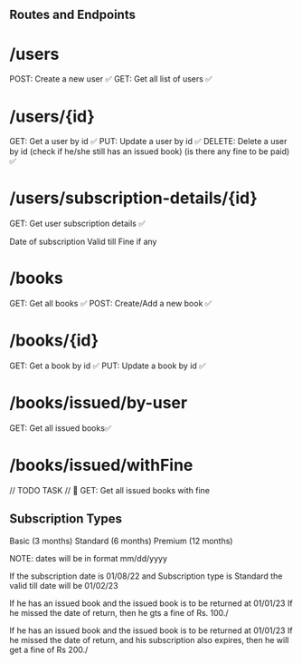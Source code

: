 ## Routes and Endpoints


# /users
POST: Create a new user ✅ 
GET: Get all list of users ✅

# /users/{id}
GET: Get a user by id ✅ 
PUT: Update a user by id ✅ 
DELETE: Delete a user by id (check if he/she still has an issued book) (is there any fine to be paid) ✅

# /users/subscription-details/{id}
GET: Get user subscription details ✅

Date of subscription
Valid till
Fine if any

# /books
GET: Get all books ✅ 
POST: Create/Add a new book ✅

# /books/{id}
GET: Get a book by id ✅ 
PUT: Update a book by id ✅

# /books/issued/by-user
GET: Get all issued books✅

# /books/issued/withFine
// TODO TASK // 🏁 GET: Get all issued books with fine

## Subscription Types
Basic (3 months) 
Standard (6 months) 
Premium (12 months)

NOTE: dates will be in format mm/dd/yyyy

If the subscription date is 01/08/22 and Subscription type is Standard the valid till date will be 01/02/23

If he has an issued book and the issued book is to be returned at 01/01/23 If he missed the date of return, then he gts a fine of Rs. 100./

If he has an issued book and the issued book is to be returned at 01/01/23 If he missed the date of return, and his subscription also expires, then he will get a fine of Rs 200./